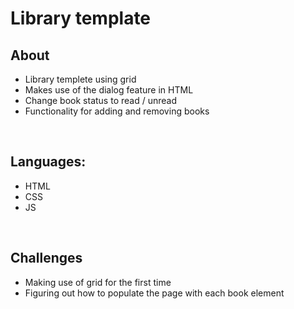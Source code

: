 <h1> Library template </h1>

<h2>About</h2>
<ul>
    <li>Library templete using grid</li>
    <li>Makes use of the dialog feature in HTML</li>
    <li>Change book status to read / unread </li>
    <li>Functionality for adding and removing books</li>
</ul>
<br>
<h2>Languages:</h2>
<ul>
    <li>HTML</li>
    <li>CSS</li>
    <li>JS</li>
</ul>
<br>
<h2>Challenges</h2>
<ul>
    <li>Making use of grid for the first time</li>
    <li>Figuring out how to populate the page with each book element</li>
</ul>

